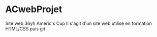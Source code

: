 # ACwebProjet
Site web 36yh Americ's Cup
Il s'agit d'un site web utilisé en formation HTML/CSS puis git
